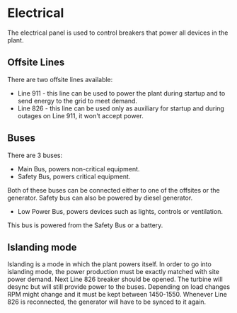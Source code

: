 # Electrical

The electrical panel is used to control breakers that power all devices in the plant.

## Offsite Lines

There are two offsite lines available:
- Line 911 - this line can be used to power the plant during startup and to send energy to the grid to meet demand.
- Line 826 - this line can be used only as auxiliary for startup and during outages on Line 911, it won't accept power.

## Buses

There are 3 buses:

- Main Bus, powers non-critical equipment.
- Safety Bus, powers critical equipment.

Both of these buses can be connected either to one of the offsites or the generator. Safety bus can also be powered by diesel generator.

- Low Power Bus, powers devices such as lights, controls or ventilation.

This bus is powered from the Safety Bus or a battery.

## Islanding mode

Islanding is a mode in which the plant powers itself. In order to go into islanding mode, the power production must be exactly matched with site power demand. Next Line 826 breaker should be opened. The turbine will desync but will still provide power to the buses. Depending on load changes RPM might change and it must be kept between 1450-1550. Whenever Line 826 is reconnected, the generator will have to be synced to it again.
